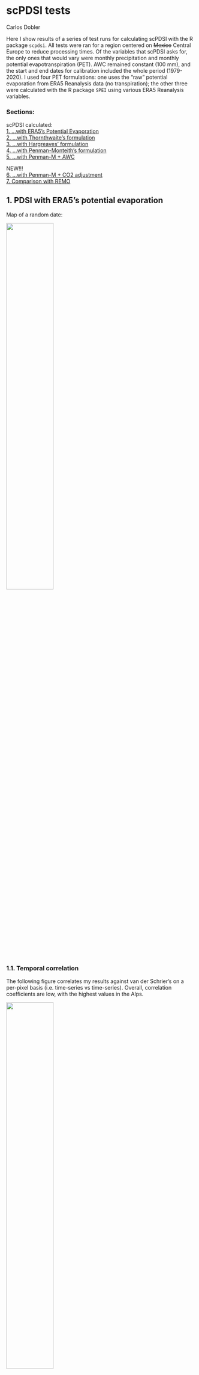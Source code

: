 scPDSI tests
================
Carlos Dobler

Here I show results of a series of test runs for calculating scPDSI with
the R package `scpdsi`. All tests were ran for a region centered on
~~Mexico~~ Central Europe to reduce processing times. Of the variables
that scPDSI asks for, the only ones that would vary were monthly
precipitation and monthly potential evapotranspiration (PET). AWC
remained constant (100 mm), and the start and end dates for calibration
included the whole period (1979-2020). I used four PET formulations: one
uses the “raw” potential evaporation from ERA5 Reanalysis data (no
transpiration); the other three were calculated with the R package
`SPEI` using various ERA5 Reanalysis variables.

### Sections:

scPDSI calculated:  
[1. …with ERA5’s Potential
Evaporation](#1-pdsi-with-era5s-potential-evaporation)  
[2. …with Thornthwaite’s
formulation](#2-pdsi-with-thornthwaites-pet-formulation)  
[3. …with Hargreaves’
formulation](#3-pdsi-with-hargreaves-pet-formulation)  
[4. …with Penman-Monteith’s
formulation](#4-pdsi-with-penman-monteiths-pet-formulation)  
[5. …with Penman-M + AWC](#5-pdsi-with-penman-m--awc)

NEW!!!  
[6. …with Penman-M + CO2 adjustment](#6-penman-m-with-co2-adjustment)  
[7. Comparison with
REMO](#8-remo-vs-penman-no-co2-adj-vs-penman-w-co2-adj-vs-van-der-schrier)

## 1. PDSI with ERA5’s potential evaporation

Map of a random date:

<img src="pdsi_tests_files/figure-gfm/rand_date_1-1.png" width="50%" />

### 1.1. Temporal correlation

The following figure correlates my results against van der Schrier’s on
a per-pixel basis (i.e. time-series vs time-series). Overall,
correlation coefficients are low, with the highest values in the Alps.

<img src="pdsi_tests_files/figure-gfm/cor_map_1-1.png" width="50%" />

If I randomly choose a pixel with a **high** correlation coefficient (r
= 0.8), its time-series look like this:

<img src="pdsi_tests_files/figure-gfm/rand_ts_1_1-1.png" width="80%" />

If I choose one with a **low** correlation coefficient (r = 0.15):

<img src="pdsi_tests_files/figure-gfm/rand_ts_1_2-1.png" width="80%" />

### 1.2. Spatial correlation

The following figure shows the spatial correlation between my results
and van der Schrier’s on a monthly basis (i.e. my resulting map at t*n*
vs. VDS at t*n*). We can see correlation coefficients fluctuate in a
“wave-like” form:

<img src="pdsi_tests_files/figure-gfm/sp_1-1.png" width="80%" />

If I randomly choose a date with **high-ish** spatial correlation (r =
0.65), the two maps look like this:

<img src="pdsi_tests_files/figure-gfm/rand_sp_1_1-1.png" width="80%" />

If I choose one with **low** correlation (r = 0.1):

<img src="pdsi_tests_files/figure-gfm/rand_sp_1_2-1.png" width="80%" />

## 2. PDSI with Thornthwaite’s PET formulation

Thornthwaite’s PET formulation uses two variables: average temperature
and latitude.

Map of a random date:

<img src="pdsi_tests_files/figure-gfm/rand_date_2-1.png" width="50%" />

### 2.1. Temporal correlation

Per-pixel correlation of my results based on Thornthwaite vs van der
Schrier’s shows a drastic improvement over previous results. All cells
show positive correlations, and with high coefficients. Lowest values
are found over Austria.

<img src="pdsi_tests_files/figure-gfm/cor_map_2-1.png" width="50%" />

If I randomly choose a pixel with **high** correlation (r = 0.8), its
time-series look like this:

<img src="pdsi_tests_files/figure-gfm/rand_ts_2_1-1.png" width="80%" />

And one with **low** correlation (r = 0.15):

<img src="pdsi_tests_files/figure-gfm/rand_ts_2_2-1.png" width="80%" />

### 2.2. Spatial correlation

Spatially, correlation between my results and van der Schrier’s
fluctuates around \~0.1 and \~0.7, again, in a “wave-like” form:

<img src="pdsi_tests_files/figure-gfm/sp_2-1.png" width="80%" />

If I randomly choose a date when correlation was **high-ish** (r = 0.65)
it looks like this:

<img src="pdsi_tests_files/figure-gfm/rand_sp_2_1-1.png" width="80%" />

And a date when correlation was **low** (r = 0.1):

<img src="pdsi_tests_files/figure-gfm/rand_sp_2_2-1.png" width="80%" />

## 3. PDSI with Hargreaves’ PET formulation

Hargraves’ PET formulation uses three variables: maximum temperature,
minimum temperature, and radiation.

Map of a random date:

<img src="pdsi_tests_files/figure-gfm/rand_date_3-1.png" width="50%" />

### 3.1. Temporal correlation

PDSI calculated with Hargreaves produces very similar results than when
using Thornthwaite on a per-pixel basis:

<img src="pdsi_tests_files/figure-gfm/cor_map_3-1.png" width="50%" />

If I randomly choose a pixel with **high** correlation (r = 0.8), its
time-series looks like this:

<img src="pdsi_tests_files/figure-gfm/rand_ts_3_1-1.png" width="80%" />

And one with **low** correlation (r = 0.1):

<img src="pdsi_tests_files/figure-gfm/rand_ts_3_2-1.png" width="80%" />

### 3.2. Spatial correlation

Similarly, the spatial correlation between my results and van der
Schrier’s show a “wave-like” trend over time:

<img src="pdsi_tests_files/figure-gfm/sp_3-1.png" width="80%" />

If I randomly choose a date with a **high-ish** correlation (r = 0.65)
it looks like this:

<img src="pdsi_tests_files/figure-gfm/rand_sp_3_1-1.png" width="80%" />

And one with **low** correlation (r = 0.1):

<img src="pdsi_tests_files/figure-gfm/rand_sp_3_2-1.png" width="80%" />

## 4. PDSI with Penman-Monteith’s PET formulation

Penman-Monteith’s PET formulation can include several variables; some
are used to derive others. In this case, I used: maximum temperature,
minimum temperature, wind speed (it should be at 2m but I used at 10m),
external radiance (I used “top of atmosphere”), incoming radiance,
dewpoint temperature (to derive vapor pressure), surface pressure, and
elevation (I used ERA5 geopotential height divided by the Earth’s
gravitational acceleration, g = 9.8 m/s).

Map of a random date:

<img src="pdsi_tests_files/figure-gfm/rand_date_4-1.png" width="50%" />

### 4.1. Temporal correlation

Correlation coefficients on a per-pixel basis are very similar to those
obtained with Hargreaves’ and Thornthwaite’s PET formulations:

<img src="pdsi_tests_files/figure-gfm/cor_map_4-1.png" width="50%" />

If I randomly choose a pixel with **high** correlation (r = 0.8):

<img src="pdsi_tests_files/figure-gfm/rand_ts_4_1-1.png" width="80%" />

And one with **low** correlation (r = 0.1):

<img src="pdsi_tests_files/figure-gfm/rand_ts_4_2-1.png" width="80%" />

### 4.2. Spatial correlation

The spatial correlation trend also looks very similar to previous
results, albeit with a slight increase over time:

<img src="pdsi_tests_files/figure-gfm/sp_4-1.png" width="80%" />

If I randomly choose a date with **high-ish** correlations (r = 0.65):

<img src="pdsi_tests_files/figure-gfm/rand_sp_4_1-1.png" width="80%" />

And one with **low** correlations (r = 0.1):

<img src="pdsi_tests_files/figure-gfm/rand_sp_4_2-1.png" width="80%" />

## 5. PDSI with Penman-M + AWC

AWC is a variable required in the calculation of PDSI. I found several
AWC datasets, but all of them are quite complicated to obtain and
process (they are distributed in either antique, bizarre, or proprietary
data formats). Before going through the pain of dealing with this, I ran
an experiment to see to what extent AWC could improve results. The
experiment consists of altering AWC values iteratively for each pixel
and choose the one that gets me “the best” PDSI (i.e. the one that
correlates the highest with van der Schrier). Thus, while in the former
runs AWC was kept constant (100 mm), here it can have values from 5 to
215 mm for each pixel.

This is how the “artificial” AWC layer looks like:

<img src="pdsi_tests_files/figure-gfm/awc-1.png" width="50%" />

### 5.1. Temporal correlation

Unfortunately, the incorporation of AWC does not seem to change results
in a substantial way:

<img src="pdsi_tests_files/figure-gfm/cor_map_6-1.png" width="50%" />

### 5.2. Spatial correlation

And same spatially:

<img src="pdsi_tests_files/figure-gfm/sp_6-1.png" width="80%" />

*How do all previous results compare (i.e. correlate) to each other?*
With the exception of those obtained with ERA5’s potential evaporation
(section 1), the rest of the results correlate extremely well with each
other - in other words, they are **almost** the same.

<img src="pdsi_tests_files/figure-gfm/comp_all-1.png" width="80%" />

## 6. Penman-M with CO2 adjustment

Here I incorporated the CO2 adjustment into Penman-M’s PET formulation
following [Yang et al. 2019](https://doi.org/10.1038/s41558-018-0361-0)

### 7.1. Temporal correlation

Results show a similar pattern of temporal correlation with van der
Schrier than previous results:

<img src="pdsi_tests_files/figure-gfm/cor_map_7-1.png" width="50%" />

### 7.2. Spatial correlation

Same for spatial correlation:

<img src="pdsi_tests_files/figure-gfm/sp_7-1.png" width="80%" />

## 8. REMO vs. Penman (no CO2 adj.) vs. Penman (w/ CO2 adj.) vs. van der Schrier

In this section I compare some of my previous results with REMO 2015
data. In order to compare, I sliced everything temporally so that it
would correspond to +1 degree world.

### 8.1. Mean annual comparisons

This figure shows mean annual scPDSI maps for different models. REMO
diverges considerably from the others:

<img src="pdsi_tests_files/figure-gfm/pdsi_ann-1.png" width="80%" />

Differences can better be appreciated in the following figure, which
compares (substracts) mean annual scPDSI between pairs of models:

<img src="pdsi_tests_files/figure-gfm/comp_ann-1.png" width="80%" />

### 8.2. Mean seasonal cycle comparisons

The following figure shows mean monthly scPDSI maps for different
models. Again, we see REMO diverges considerably from the others.

Note: I kept scratching my head and checked my script several times in
an attempt to figure out why the differences **between months** were so
small (i.e. for a given model, months look almost the same). I think the
answer is related to temporal autocorrelation - meaning, drought in a
given month is influenced by the previous month. From one month to
another, PDSI will look very similar. When I average all 21 months of
the +1 deg period, these similarities propagate, reducing the
differences between months.

<img src="pdsi_tests_files/figure-gfm/pdsi_msc-1.png" width="80%" />

This figure shows differences in PDSI between different models for
different months (PM without CO2 adjustment is not shown here as we have
seen it’s essentially the same as the one with adjustment).

<img src="pdsi_tests_files/figure-gfm/comp_msc-1.png" width="80%" />
